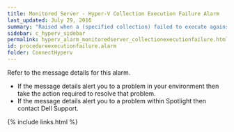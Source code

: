 ```yaml
---
title: ﻿Monitored Server - Hyper-V Collection Execution Failure Alarm
last_updated: July 29, 2016
summary: "Raised when a (specified collection) failed to execute against the server."
sidebar: c_hyperv_sidebar
permalink: hyperv_alarm_monitoredserver_collectionexecutionfailure.html
id: procedureexecutionfailure.alarm
folder: ConnectHyperv
---
```




Refer to the message details for this alarm.

* If the message details alert you to a problem in your environment then take the action required to resolve that problem.
* If the message details alert you to a problem within Spotlight then contact Dell Support.


{% include links.html %}
